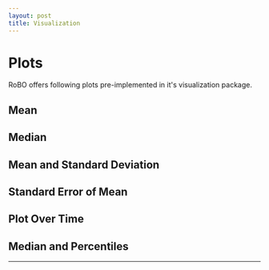 ```yaml
---
layout: post
title: Visualization
---
```


# Plots
RoBO offers following plots pre-implemented in it's visualization package.

## Mean

## Median

## Mean and Standard Deviation

## Standard Error of Mean

## Plot Over Time

## Median and Percentiles

-----
